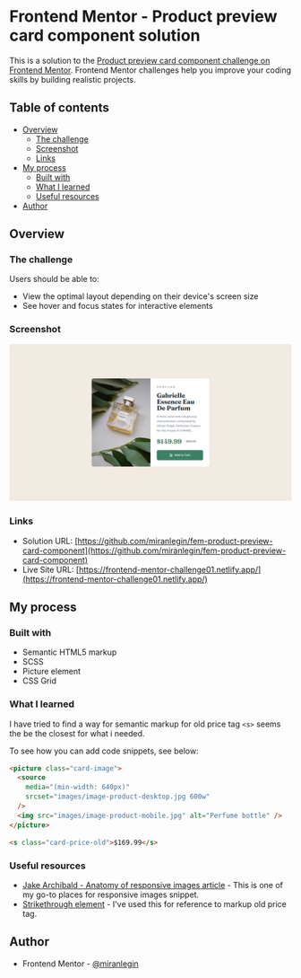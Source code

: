 # Frontend Mentor - Product preview card component solution

This is a solution to the [Product preview card component challenge on Frontend Mentor](https://www.frontendmentor.io/challenges/product-preview-card-component-GO7UmttRfa). Frontend Mentor challenges help you improve your coding skills by building realistic projects.

## Table of contents

- [Overview](#overview)
  - [The challenge](#the-challenge)
  - [Screenshot](#screenshot)
  - [Links](#links)
- [My process](#my-process)
  - [Built with](#built-with)
  - [What I learned](#what-i-learned)
  - [Useful resources](#useful-resources)
- [Author](#author)

## Overview

### The challenge

Users should be able to:

- View the optimal layout depending on their device's screen size
- See hover and focus states for interactive elements

### Screenshot

![Desktop preview](/screenshots/desktop-preview.png)

### Links

- Solution URL: [https://github.com/miranlegin/fem-product-preview-card-component](https://github.com/miranlegin/fem-product-preview-card-component)
- Live Site URL: [https://frontend-mentor-challenge01.netlify.app/](https://frontend-mentor-challenge01.netlify.app/)

## My process

### Built with

- Semantic HTML5 markup
- SCSS
- Picture element
- CSS Grid

### What I learned

I have tried to find a way for semantic markup for old price tag `<s>` seems the be the closest for what i needed.

To see how you can add code snippets, see below:

```html
<picture class="card-image">
  <source
    media="(min-width: 640px)"
    srcset="images/image-product-desktop.jpg 600w"
  />
  <img src="images/image-product-mobile.jpg" alt="Perfume bottle" />
</picture>
```

```html
<s class="card-price-old">$169.99</s>
```

### Useful resources

- [Jake Archibald - Anatomy of responsive images article](https://jakearchibald.com/2015/anatomy-of-responsive-images/) - This is one of my go-to places for responsive images snippet.
- [Strikethrough element](https://developer.mozilla.org/en-US/docs/Web/HTML/Element/s) - I've used this for reference to markup old price tag.

## Author

- Frontend Mentor - [@miranlegin](https://www.frontendmentor.io/profile/miranlegin)
